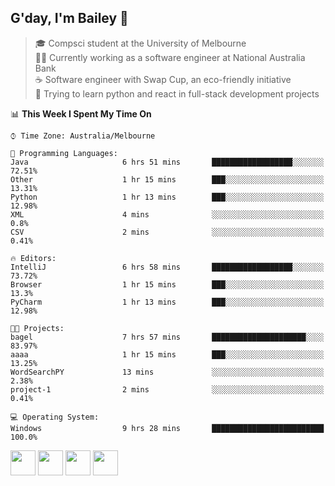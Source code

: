 ## G'day, I'm Bailey 👋

> 🎓 Compsci student at the University of Melbourne <br>
> 👨‍💻 Currently working as a software engineer at National Australia Bank <br>
> ☕️ Software engineer with Swap Cup, an eco-friendly initiative <br>
> 🌱 Trying to learn python and react in full-stack development projects

<!--START_SECTION:waka-->
📊 **This Week I Spent My Time On** 

```text
⌚︎ Time Zone: Australia/Melbourne

💬 Programming Languages: 
Java                     6 hrs 51 mins       ██████████████████░░░░░░░   72.51% 
Other                    1 hr 15 mins        ███░░░░░░░░░░░░░░░░░░░░░░   13.31% 
Python                   1 hr 13 mins        ███░░░░░░░░░░░░░░░░░░░░░░   12.98% 
XML                      4 mins              ░░░░░░░░░░░░░░░░░░░░░░░░░   0.8% 
CSV                      2 mins              ░░░░░░░░░░░░░░░░░░░░░░░░░   0.41%

🔥 Editors: 
IntelliJ                 6 hrs 58 mins       ██████████████████░░░░░░░   73.72% 
Browser                  1 hr 15 mins        ███░░░░░░░░░░░░░░░░░░░░░░   13.3% 
PyCharm                  1 hr 13 mins        ███░░░░░░░░░░░░░░░░░░░░░░   12.98%

🐱‍💻 Projects: 
bagel                    7 hrs 57 mins       █████████████████████░░░░   83.97% 
aaaa                     1 hr 15 mins        ███░░░░░░░░░░░░░░░░░░░░░░   13.25% 
WordSearchPY             13 mins             ░░░░░░░░░░░░░░░░░░░░░░░░░   2.38% 
project-1                2 mins              ░░░░░░░░░░░░░░░░░░░░░░░░░   0.41%

💻 Operating System: 
Windows                  9 hrs 28 mins       █████████████████████████   100.0%

```


<!--END_SECTION:waka-->

[<img height="40px" src="https://img.icons8.com/ios-filled/2x/linkedin.png">](https://linkedin.com/in/baileybutler1)
[<img height="40px" src="https://img.icons8.com/ios-filled/2x/github.png">](https://github.com/baely)
[<img height="40px" src="https://img.icons8.com/ios-filled/2x/salesforce.png">](https://trailblazer.me/id/baileybutler)
[<img height="40px" src="https://img.icons8.com/ios-filled/2x/instagram.png">](https://instagram.com/bae1y)
